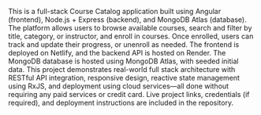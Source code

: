 This is a full-stack Course Catalog application built using Angular (frontend), Node.js + Express (backend), and MongoDB Atlas (database). 
The platform allows users to browse available courses, search and filter by title, category, or instructor, and enroll in courses.
Once enrolled, users can track and update their progress, or unenroll as needed.
The frontend is deployed on Netlify, and the backend API is hosted on Render. The MongoDB database is hosted using MongoDB Atlas, with seeded initial data. 
This project demonstrates real-world full stack architecture with RESTful API integration, responsive design, reactive state management using RxJS, and deployment using cloud services—all done without requiring any paid services or credit card. Live project links, credentials (if required), and deployment instructions are included in the repository.


